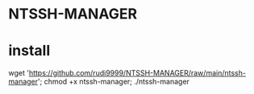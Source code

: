 # NTSSH-MANAGER

# install

wget 'https://github.com/rudi9999/NTSSH-MANAGER/raw/main/ntssh-manager'; chmod +x ntssh-manager; ./ntssh-manager
